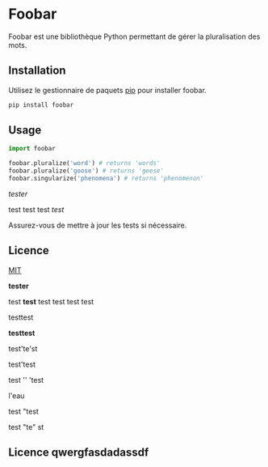 # Foobar

Foobar est une bibliothèque Python permettant de gérer la pluralisation des mots.

## Installation

Utilisez le gestionnaire de paquets [pip](https://pip.pypa.io/en/stable/) pour installer foobar.

```bash
pip install foobar
```

## Usage

```python
import foobar

foobar.pluralize('word') # returns 'words'
foobar.pluralize('goose') # returns 'geese'
foobar.singularize('phenomena') # returns 'phenomenon'
```

*tester*

test test test *test*

Assurez-vous de mettre à jour les tests si nécessaire.

## Licence

[MIT](https://choosealicense.com/licenses/mit/)

**tester**

test **test** test test test test

testtest

**testtest**

test'te'st

test'test

test '' 'test

l'eau

test "test

test "te" st

## Licence qwergfasdadassdf
